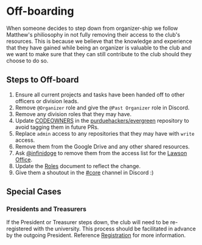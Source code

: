 # Off-boarding

When someone decides to step down from organizer-ship we follow Matthew's philiosophy in not fully removing their access
to the club's resources. This is because we believe that the knowledge and experience that they have gained while being
an organizer is valuable to the club and we want to make sure that they can still contribute to the club should they
choose to do so.

## Steps to Off-board

1. Ensure all current projects and tasks have been handed off to other officers or division leads.
2. Remove `@Organizer` role and give the `@Past Organizer` role in Discord.
3. Remove any division roles that they may have.
4. Update [CODEOWNERS](../../.github/CODEOWNERS) in the [purduehackers/evergreen](https://github.com/purduehackers/evergreen)
   repository to avoid tagging them in future PRs.
5. Replace `admin` access to any repositories that they may have with `write` access.
6. Remove them from the Google Drive and any other shared resources.
7. Ask [@infinidoge](https://github.com/purduehackers/dark-forest/blob/main/people/organizers/infinidoge.md) to remove them
   from the access list for the [Lawson Office](../locations/lawson-office.md).
8. Update the [Roles](../structure/roles.md) document to reflect the change.
9. Give them a shoutout in the [#core](https://discord.com/channels/772576325897945119/890595036855685181) channel in
   Discord :)

## Special Cases

### Presidents and Treasurers

If the President or Treasurer steps down, the club will need to be re-registered with the university. This process
should be facilitated in advance by the outgoing President. Reference [Registration](./registration.md)
for more information.
